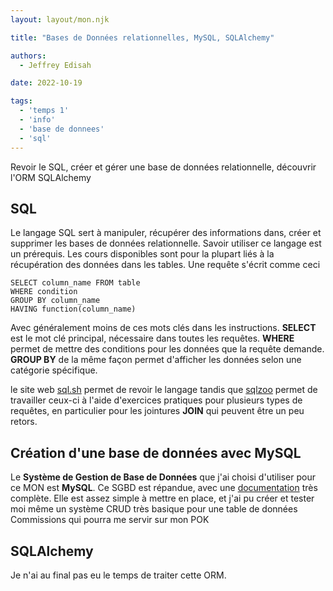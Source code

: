 ```yaml
---
layout: layout/mon.njk

title: "Bases de Données relationnelles, MySQL, SQLAlchemy"

authors:
  - Jeffrey Edisah

date: 2022-10-19

tags:
  - 'temps 1'
  - 'info'
  - 'base de donnees'
  - 'sql'
---
```

<!-- début résumé -->

Revoir le SQL, créer et gérer une base de données relationnelle, découvrir l'ORM SQLAlchemy

<!-- fin résumé -->


## SQL

Le langage SQL sert à manipuler, récupérer des informations dans, créer et supprimer les bases de données relationnelle. Savoir utiliser ce langage est un prérequis. Les cours disponibles sont pour la plupart liés à la récupération des données dans les tables. Une requête s'écrit comme ceci

    SELECT column_name FROM table
    WHERE condition
    GROUP BY column_name
    HAVING function(column_name)

Avec généralement moins de ces mots clés dans les instructions. **SELECT** est le mot clé principal, nécessaire dans toutes les requêtes. **WHERE** permet de mettre des conditions pour les données que la requête demande. **GROUP BY** de la même façon permet d'afficher les données selon une catégorie spécifique.

le site web [sql.sh](sql.sh) permet de revoir le langage tandis que [sqlzoo](sqlzoo.net) permet de travailler ceux-ci à l'aide d'exercices pratiques pour plusieurs types de requêtes, en particulier pour les jointures **JOIN** qui peuvent être un peu retors.

## Création d'une base de données avec MySQL

Le **Système de Gestion de Base de Données** que j'ai choisi d'utiliser pour ce MON est **MySQL**. Ce SGBD est répandue, avec une [documentation](https://dev.mysql.com/doc/) très complète. Elle est assez simple à mettre en place, et j'ai pu créer et tester moi même un système CRUD très basique pour une table de données Commissions qui pourra me servir sur mon POK

## SQLAlchemy

Je n'ai au final pas eu le temps de traiter cette ORM.